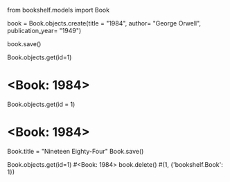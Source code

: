 
from bookshelf.models import Book

book = Book.objects.create(title = "1984", author= "George Orwell", publication_year= "1949")

book.save()


Book.objects.get(id=1)
# <Book: 1984>


Book.objects.get(id = 1)
# <Book: 1984>
Book.title = "Nineteen Eighty-Four"
Book.save()


Book.objects.get(id=1)
#<Book: 1984>
 book.delete()
#(1, {'bookshelf.Book': 1})